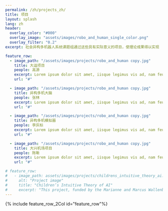 ```yaml
---
permalink: /zh/projects_zh/
title: 项目
layout: splash
lang: zh
header: 
  overlay_color: "#000"
  overlay_image: "assets/images/robo_and_human_single_color.png"
  overlay_filter: "0.2"
excerpt: 社会异构多机器人系统课题组通过这些具有实际意义的项目，使理论成果得以实现

feature_row:
  - image_path: "/assets/images/projects/robo_and_human copy.jpg"
    title: 大运项目
    people: 高源
    excerpt: Lorem ipsum dolor sit amet, iisque legimus vis ad, nam feugait deserunt instructior ne. Dicant utroque facilis id eum, sea at facilisi expetendis. Vis ad aeque volumus volutpat.  
    url: "#"

  - image_path: "/assets/images/projects/robo_and_human copy.jpg"
    title: 异构多机大脑
    people: 张林
    excerpt: Lorem ipsum dolor sit amet, iisque legimus vis ad, nam feugait deserunt instructior ne. Dicant utroque facilis id eum, sea at facilisi expetendis. Vis ad aeque volumus volutpat.  
    url: "#"

  - image_path: "/assets/images/projects/robo_and_human copy.jpg"
    title: 异构多机模拟器
    people: 李庆标
    excerpt: Lorem ipsum dolor sit amet, iisque legimus vis ad, nam feugait deserunt instructior ne. Dicant utroque facilis id eum, sea at facilisi expetendis. Vis ad aeque volumus volutpat.  
    url: "#"

  - image_path: "/assets/images/projects/robo_and_human copy.jpg"
    title: 大兴机场项目
    people: 陈晰
    excerpt: Lorem ipsum dolor sit amet, iisque legimus vis ad, nam feugait deserunt instructior ne. Dicant utroque facilis id eum, sea at facilisi expetendis. Vis ad aeque volumus volutpat.  
    url: "#"

# feature_row:
#   - image_path: assets/images/projects/childrens_intuitive_theory_ai.jpg
#     alt: "Project image"
#     title: "Children’s Intuitive Theory of AI"
#     excerpt: "This project, funded by the Marianne and Marcus Wallenberg Foundation (2023-2026), will explore trustworthy robots for preschoolers."
---
```


{% include feature_row_2Col id="feature_row"%} 
